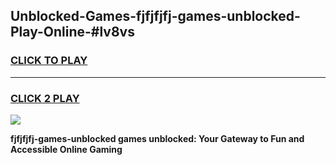 
## Unblocked-Games-fjfjfjfj-games-unblocked-Play-Online-#lv8vs
<h3>
<a href="https://premium.freeplayer.one?title=fjfjfjfj-games-unblocked&ref=27F">CLICK TO PLAY</a></h3>
<hr>

<h3>
<a href="https://premium.freeplayer.one?title=fjfjfjfj-games-unblocked&ref=27F">CLICK 2 PLAY</a>
  
</h3>

<a href="https://premium.freeplayer.one?title=fjfjfjfj-games-unblocked&ref=27F"><img src="https://clearcache.store/games.png"></a>


**fjfjfjfj-games-unblocked games unblocked: Your Gateway to Fun and Accessible Online Gaming**
